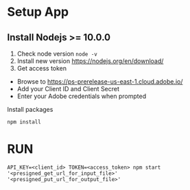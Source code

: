 # Setup App

## Install Nodejs >= 10.0.0
  1. Check node version
  ```node -v ```
  2. Install new version
  https://nodejs.org/en/download/
  3. Get access token
  - Browse to https://ps-prerelease-us-east-1.cloud.adobe.io/
  - Add your Client ID and Client Secret
  - Enter your Adobe credentials when prompted


 Install packages
 ```
 npm install
 ```

# RUN
```
API_KEY=<client_id> TOKEN=<access_token> npm start '<presigned_get_url_for_input_file>' '<presigned_put_url_for_output_file>'
